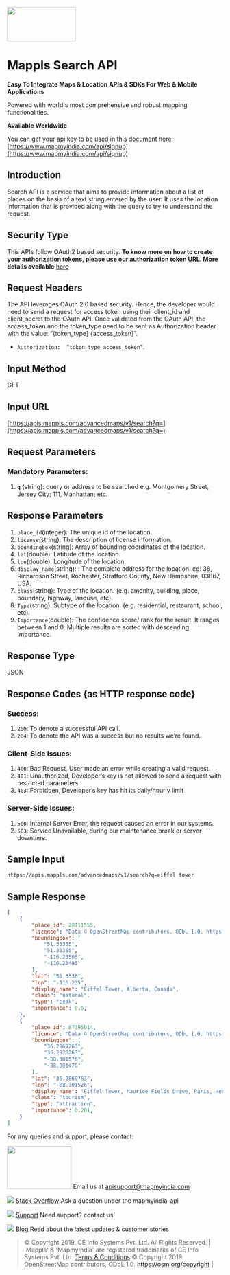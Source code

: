﻿<a href="https://www.mapmyindia.com/api/"><img src="https://mmi-api-team.s3.ap-south-1.amazonaws.com/mappls/mappls.jpg" width="160" height="80" /></a>

# Mappls Search API

**Easy To Integrate Maps & Location APIs & SDKs For Web & Mobile Applications**

Powered with world's most comprehensive and robust mapping functionalities.

**Available Worldwide**

You can get your api key to be used in this document here: [https://www.mapmyindia.com/api/signup](https://www.mapmyindia.com/api/signup)

## Introduction
Search API is a service that aims to provide information about a list of places on the basis of a text string entered by the user. It uses the location information that is provided along with the query to try to understand the request.


## Security Type
This APIs follow OAuth2 based security. **To know more on how to create your authorization tokens, please use our authorization token URL. More details available**  [here](https://www.mapmyindia.com/api/advanced-maps/doc/authentication-api.php)

## Request Headers

The API leverages OAuth 2.0 based security. Hence, the developer would need to send a request for access token using their client_id and client_secret to the OAuth API. Once validated from the OAuth API, the access_token and the token_type need to be sent as Authorization header with the value: “{token_type} {access_token}”.

-  `Authorization:  “token_type access_token”`.

## Input Method
GET

## Input URL

[https://apis.mappls.com/advancedmaps/v1/search?q=](https://apis.mappls.com/advancedmaps/v1/search?q=)

## Request Parameters

### Mandatory Parameters:
1.  **`q`** (string): query or address to be searched e.g. Montgomery Street, Jersey City; 111, Manhattan; etc.

## Response Parameters

1.  `place_id`(integer): The unique id of the location.
2. `license`(string): The description of license information.
3. `boundingbox`(string): Array of bounding coordinates of the location.
4. `lat`(double): Latitude of the location.
5. `lon`(double): Longitude of the location.
6. `display_name`(string): : The complete address for the location. eg: 38, Richardson Street, Rochester, Strafford County, New Hampshire, 03867, USA.
7. `class`(string): Type of the location. (e.g. amenity, building, place, boundary, highway, landuse, etc).
8. `Type`(string): Subtype of the location. (e.g. residential, restaurant, school, etc).
9. `Importance`(double): The confidence score/ rank for the result. It ranges between 1 and 0. Multiple results are sorted with descending Importance.

## Response Type

JSON

## Response Codes {as HTTP response code}

### Success:

1. `200`: To denote a successful API call. 
2. `204`: To denote the API was a success but no results we’re found.

### Client-Side Issues:
1. `400`: Bad Request, User made an error while creating a valid request. 
2. `401`: Unauthorized, Developer’s key is not allowed to send a request with restricted parameters. 
3. `403`: Forbidden, Developer’s key has hit its daily/hourly limit

### Server-Side Issues:
1. `500`: Internal Server Error, the request caused an error in our systems. 
2. `503`: Service Unavailable, during our maintenance break or server downtime.


## Sample Input
```html
https://apis.mappls.com/advancedmaps/v1/search?q=eiffel tower
```

## Sample Response

```json
[
	{
		"place_id": 28111555,
		"licence": "Data © OpenStreetMap contributors, ODbL 1.0. https://osm.org/copyright",
		"boundingbox": [
			"51.33355",
			"51.33365",
			"-116.23505",
			"-116.23495"
		],
		"lat": "51.3336",
		"lon": "-116.235",
		"display_name": "Eiffel Tower, Alberta, Canada",
		"class": "natural",
		"type": "peak",
		"importance": 0.5,
	},
	{
		"place_id": 67395914,
		"licence": "Data © OpenStreetMap contributors, ODbL 1.0. https://osm.org/copyright",
		"boundingbox": [
			"36.2869263",
			"36.2870263",
			"-88.301576",
			"-88.301476"
		],
		"lat": "36.2869763",
		"lon": "-88.301526",
		"display_name": "Eiffel Tower, Maurice Fields Drive, Paris, Henry County, Tennessee, 38242, USA",
		"class": "tourism",
		"type": "attraction",
		"importance": 0.201,
	}
]
```


For any queries and support, please contact: 

<a href="https://www.mapmyindia.com/api/"><img src="https://mmi-api-team.s3.ap-south-1.amazonaws.com/mappls/mappls.jpg" width="150" height="100" /></a>
Email us at [apisupport@mapmyindia.com](mailto:apisupport@mapmyindia.com)

![](https://www.mapmyindia.com/api/img/icons/stack-overflow.png)
[Stack Overflow](https://stackoverflow.com/questions/tagged/mapmyindia-api)
Ask a question under the mapmyindia-api

![](https://www.mapmyindia.com/api/img/icons/support.png)
[Support](https://www.mapmyindia.com/api/index.php#f_cont)
Need support? contact us!

![](https://www.mapmyindia.com/api/img/icons/blog.png)
[Blog](http://www.mapmyindia.com/blog/)
Read about the latest updates & customer stories


> © Copyright 2019. CE Info Systems Pvt. Ltd. All Rights Reserved. |  
> 'Mappls' & 'MapmyIndia' are registered trademarks of CE Info Systems Pvt. Ltd.
> [Terms & Conditions](http://www.mapmyindia.com/api/terms-&-conditions)
> © Copyright 2019. OpenStreetMap contributors, ODbL 1.0. https://osm.org/copyright |

